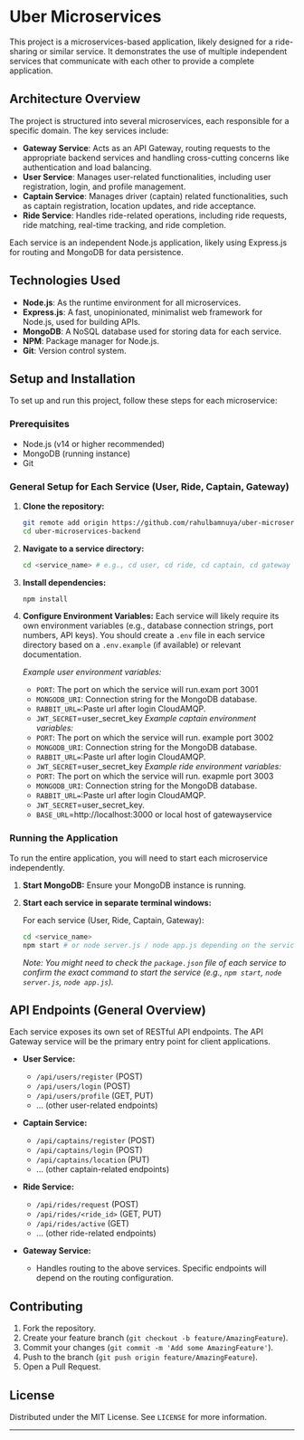 # Uber Microservices

This project is a microservices-based application, likely designed for a ride-sharing or similar service. It demonstrates the use of multiple independent services that communicate with each other to provide a complete application.

## Architecture Overview

The project is structured into several microservices, each responsible for a specific domain. The key services include:

- **Gateway Service**: Acts as an API Gateway, routing requests to the appropriate backend services and handling cross-cutting concerns like authentication and load balancing.
- **User Service**: Manages user-related functionalities, including user registration, login, and profile management.
- **Captain Service**: Manages driver (captain) related functionalities, such as captain registration, location updates, and ride acceptance.
- **Ride Service**: Handles ride-related operations, including ride requests, ride matching, real-time tracking, and ride completion.

Each service is an independent Node.js application, likely using Express.js for routing and MongoDB for data persistence.

## Technologies Used

- **Node.js**: As the runtime environment for all microservices.
- **Express.js**: A fast, unopinionated, minimalist web framework for Node.js, used for building APIs.
- **MongoDB**: A NoSQL database used for storing data for each service.
- **NPM**: Package manager for Node.js.
- **Git**: Version control system.

## Setup and Installation

To set up and run this project, follow these steps for each microservice:

### Prerequisites

- Node.js (v14 or higher recommended)
- MongoDB (running instance)
- Git

### General Setup for Each Service (User, Ride, Captain, Gateway)

1.  **Clone the repository:**
    ```bash
    git remote add origin https://github.com/rahulbamnuya/uber-microservices-backend.git
    cd uber-microservices-backend
    ```

2.  **Navigate to a service directory:**
    ```bash
    cd <service_name> # e.g., cd user, cd ride, cd captain, cd gateway
    ```

3.  **Install dependencies:**
    ```bash
    npm install
    ```

4.  **Configure Environment Variables:**
    Each service will likely require its own environment variables (e.g., database connection strings, port numbers, API keys). You should create a `.env` file in each service directory based on a `.env.example` (if available) or relevant documentation.

    _Example user environment variables:_
    - `PORT`: The port on which the service will run.exam port 3001
    - `MONGODB_URI`: Connection string for the MongoDB database.
    - `RABBIT_URL=`:Paste url after login CloudAMQP.
    - `JWT_SECRET`=user_secret_key
     _Example captain environment variables:_
    - `PORT`: The port on which the service will run. example port 3002
    - `MONGODB_URI`: Connection string for the MongoDB database.
    - `RABBIT_URL=`:Paste url after login CloudAMQP.
    - `JWT_SECRET`=user_secret_key
     _Example ride environment variables:_
    - `PORT`: The port on which the service will run. exapmle port 3003
    - `MONGODB_URI`: Connection string for the MongoDB database.
    - `RABBIT_URL=`:Paste url after login CloudAMQP.
    - `JWT_SECRET`=user_secret_key.
    - `BASE_URL`=http://localhost:3000 or local host of gatewayservice
   



### Running the Application

To run the entire application, you will need to start each microservice independently.

1.  **Start MongoDB:** Ensure your MongoDB instance is running.

2.  **Start each service in separate terminal windows:**

    For each service (User, Ride, Captain, Gateway):
    ```bash
    cd <service_name>
    npm start # or node server.js / node app.js depending on the service's entry point
    ```

    _Note: You might need to check the `package.json` file of each service to confirm the exact command to start the service (e.g., `npm start`, `node server.js`, `node app.js`)._

## API Endpoints (General Overview)

Each service exposes its own set of RESTful API endpoints. The API Gateway service will be the primary entry point for client applications.

-   **User Service:**
    -   `/api/users/register` (POST)
    -   `/api/users/login` (POST)
    -   `/api/users/profile` (GET, PUT)
    -   ... (other user-related endpoints)

-   **Captain Service:**
    -   `/api/captains/register` (POST)
    -   `/api/captains/login` (POST)
    -   `/api/captains/location` (PUT)
    -   ... (other captain-related endpoints)

-   **Ride Service:**
    -   `/api/rides/request` (POST)
    -   `/api/rides/<ride_id>` (GET, PUT)
    -   `/api/rides/active` (GET)
    -   ... (other ride-related endpoints)

-   **Gateway Service:**
    -   Handles routing to the above services. Specific endpoints will depend on the routing configuration.

## Contributing

1.  Fork the repository.
2.  Create your feature branch (`git checkout -b feature/AmazingFeature`).
3.  Commit your changes (`git commit -m 'Add some AmazingFeature'`).
4.  Push to the branch (`git push origin feature/AmazingFeature`).
5.  Open a Pull Request.

## License

Distributed under the MIT License. See `LICENSE` for more information.

--- 
